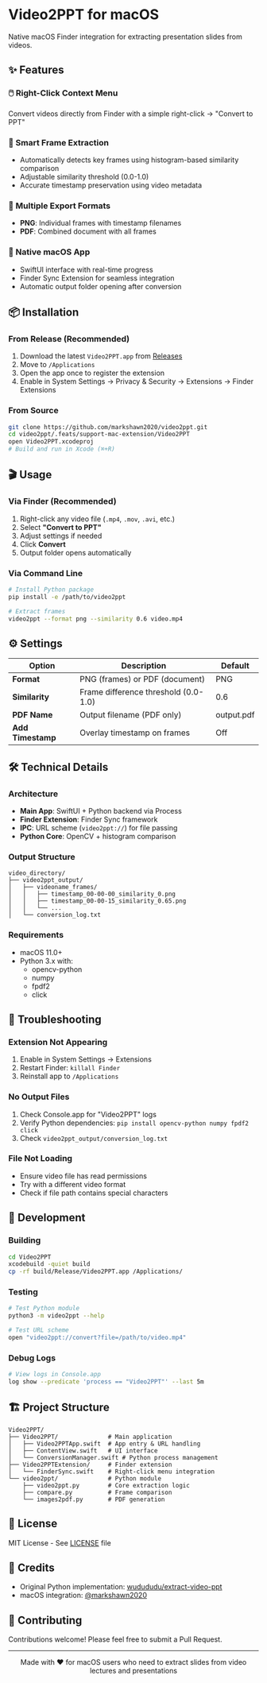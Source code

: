 # Video2PPT for macOS

Native macOS Finder integration for extracting presentation slides from videos.

## ✨ Features

### 🖱️ Right-Click Context Menu
Convert videos directly from Finder with a simple right-click → "Convert to PPT"

### 🎯 Smart Frame Extraction
- Automatically detects key frames using histogram-based similarity comparison
- Adjustable similarity threshold (0.0-1.0)
- Accurate timestamp preservation using video metadata

### 📁 Multiple Export Formats
- **PNG**: Individual frames with timestamp filenames
- **PDF**: Combined document with all frames

### 🚀 Native macOS App
- SwiftUI interface with real-time progress
- Finder Sync Extension for seamless integration
- Automatic output folder opening after conversion

## 📦 Installation

### From Release (Recommended)
1. Download the latest `Video2PPT.app` from [Releases](https://github.com/markshawn2020/video2ppt/releases)
2. Move to `/Applications`
3. Open the app once to register the extension
4. Enable in System Settings → Privacy & Security → Extensions → Finder Extensions

### From Source
```bash
git clone https://github.com/markshawn2020/video2ppt.git
cd video2ppt/.feats/support-mac-extension/Video2PPT
open Video2PPT.xcodeproj
# Build and run in Xcode (⌘+R)
```

## 🎬 Usage

### Via Finder (Recommended)
1. Right-click any video file (`.mp4`, `.mov`, `.avi`, etc.)
2. Select **"Convert to PPT"**
3. Adjust settings if needed
4. Click **Convert**
5. Output folder opens automatically

### Via Command Line
```bash
# Install Python package
pip install -e /path/to/video2ppt

# Extract frames
video2ppt --format png --similarity 0.6 video.mp4
```

## ⚙️ Settings

| Option | Description | Default |
|--------|-------------|---------|
| **Format** | PNG (frames) or PDF (document) | PNG |
| **Similarity** | Frame difference threshold (0.0-1.0) | 0.6 |
| **PDF Name** | Output filename (PDF only) | output.pdf |
| **Add Timestamp** | Overlay timestamp on frames | Off |

## 🛠️ Technical Details

### Architecture
- **Main App**: SwiftUI + Python backend via Process
- **Finder Extension**: Finder Sync framework
- **IPC**: URL scheme (`video2ppt://`) for file passing
- **Python Core**: OpenCV + histogram comparison

### Output Structure
```
video_directory/
├── video2ppt_output/
│   ├── videoname_frames/
│   │   ├── timestamp_00-00-00_similarity_0.png
│   │   ├── timestamp_00-00-15_similarity_0.65.png
│   │   └── ...
│   └── conversion_log.txt
```

### Requirements
- macOS 11.0+
- Python 3.x with:
  - opencv-python
  - numpy
  - fpdf2
  - click

## 🐛 Troubleshooting

### Extension Not Appearing
1. Enable in System Settings → Extensions
2. Restart Finder: `killall Finder`
3. Reinstall app to `/Applications`

### No Output Files
1. Check Console.app for "Video2PPT" logs
2. Verify Python dependencies: `pip install opencv-python numpy fpdf2 click`
3. Check `video2ppt_output/conversion_log.txt`

### File Not Loading
- Ensure video file has read permissions
- Try with a different video format
- Check if file path contains special characters

## 📝 Development

### Building
```bash
cd Video2PPT
xcodebuild -quiet build
cp -rf build/Release/Video2PPT.app /Applications/
```

### Testing
```bash
# Test Python module
python3 -m video2ppt --help

# Test URL scheme
open "video2ppt://convert?file=/path/to/video.mp4"
```

### Debug Logs
```bash
# View logs in Console.app
log show --predicate 'process == "Video2PPT"' --last 5m
```

## 🏗️ Project Structure
```
Video2PPT/
├── Video2PPT/              # Main application
│   ├── Video2PPTApp.swift  # App entry & URL handling
│   ├── ContentView.swift   # UI interface
│   └── ConversionManager.swift # Python process management
├── Video2PPTExtension/     # Finder extension
│   └── FinderSync.swift    # Right-click menu integration
└── video2ppt/              # Python module
    ├── video2ppt.py        # Core extraction logic
    ├── compare.py          # Frame comparison
    └── images2pdf.py       # PDF generation
```

## 📜 License

MIT License - See [LICENSE](LICENSE) file

## 🙏 Credits

- Original Python implementation: [wudududu/extract-video-ppt](https://github.com/wudududu/extract-video-ppt)
- macOS integration: [@markshawn2020](https://github.com/markshawn2020)

## 🤝 Contributing

Contributions welcome! Please feel free to submit a Pull Request.

---

<p align="center">
Made with ❤️ for macOS users who need to extract slides from video lectures and presentations
</p>
